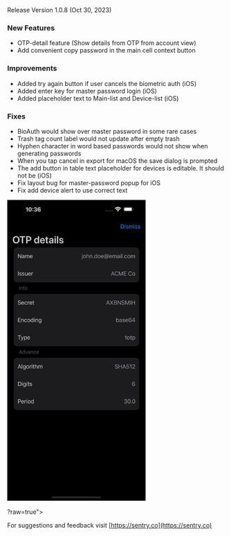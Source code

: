 Release Version 1.0.8 (Oct 30, 2023)<!--more-->

### New Features
- OTP-detail feature (Show details from OTP from account view)
- Add convenient copy password in the main cell context button

### Improvements
- Added try again button if user cancels the biometric auth (iOS)
- Added enter key for master password login (iOS)
- Added placeholder text to Main-list and Device-list (iOS)

### Fixes
- BioAuth would show over master password in some rare cases
- Trash tag count label would not update after empty trash
- Hyphen character in word based passwords would not show when generating passwords
- When you tap cancel in export for macOS the save dialog is prompted
- The add button in table text placeholder for devices is editable. It should not be (iOS)
- Fix layout bug for master-password popup for iOS
- Fix add device alert to use correct text

<img width="320" alt="img" src="/assets/images/blog/108.jpg?raw=true">

?raw=true">

For suggestions and feedback visit [https://sentry.co](https://sentry.co)
